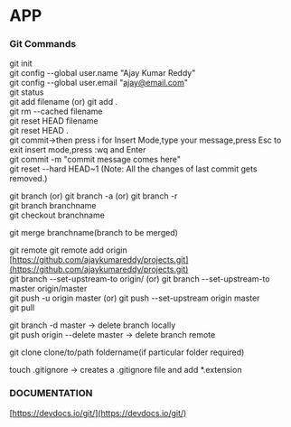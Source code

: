 # APP

### Git Commands

git init<br/>
git config --global user.name "Ajay Kumar Reddy" <br/>
git config --global user.email "[ajay@email.com](mailto:ajay@email.com)" <br/>
git status <br/>
git add filename (or) git add . <br/>
git rm --cached filename<br/>
git reset HEAD filename<br/>
git reset HEAD . <br/>
git commit->then press i for Insert Mode,type your message,press Esc to exit insert mode,press :wq and Enter <br/>
git commit -m "commit message comes here" <br/>
git reset --hard HEAD~1 (Note: All the changes of last commit gets removed.)<br/>

git branch (or) git branch -a (or) git branch -r<br/>
git branch branchname <br/>
git checkout branchname<br/>

git merge branchname(branch to be merged)<br/>

git remote git remote add origin  [https://github.com/ajaykumareddy/projects.git](https://github.com/ajaykumareddy/projects.git)  <br/>
git branch --set-upstream-to origin/<remote-branch> (or) git branch --set-upstream-to master origin/master<br/>
git push -u origin master (or) git push --set-upstream origin master<br/>
git pull<br/>

git branch -d master -> delete branch locally<br/>
git push origin --delete master -> delete branch remote<br/>

git clone clone/to/path foldername(if particular folder required)<br/>

touch .gitignore -> creates a .gitignore file and add *.extension<br/>

### DOCUMENTATION  
[https://devdocs.io/git/](https://devdocs.io/git/)<br/>